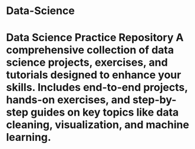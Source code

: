 # Data-Science
# Data Science Practice Repository  A comprehensive collection of data science projects, exercises, and tutorials designed to enhance your skills. Includes end-to-end projects, hands-on exercises, and step-by-step guides on key topics like data cleaning, visualization, and machine learning. 
